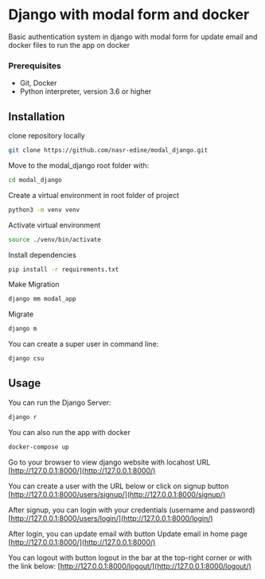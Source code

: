 # Django with modal form and docker

Basic authentication system in django with modal form for update email and docker files to run the app on docker

### Prerequisites

- Git, Docker
- Python interpreter, version 3.6 or higher

## Installation

clone repository locally

```bash
git clone https://github.com/nasr-edine/modal_django.git
```

Move to the modal_django root folder with:

```bash
cd modal_django
```

Create a virtual environment in root folder of project

```bash
python3 -m venv venv
```

Activate virtual environment

```bash
source ./venv/bin/activate
```

Install dependencies

```bash
pip install -r requirements.txt
```

Make Migration

```bash
django mm modal_app
```

Migrate

```bash
django m
```

You can create a super user in command line:

```bash
django csu
```

## Usage

You can run the Django Server:

```bash
django r
```

You can also run the app with docker

```bash
docker-compose up
```

Go to your browser to view django website with locahost URL
[http://127.0.0.1:8000/](http://127.0.0.1:8000/)

You can create a user with the URL below or click on signup button
[http://127.0.0.1:8000/users/signup/](http://127.0.0.1:8000/signup/)

After signup, you can login with your credentials (username and password)
[http://127.0.0.1:8000/users/login/](http://127.0.0.1:8000/login/)

After login, you can update email with button Update email in home page
[http://127.0.0.1:8000/](http://127.0.0.1:8000/)

You can logout with button logout in the bar at the top-right corner or with the link below:
[http://127.0.0.1:8000/logout/](http://127.0.0.1:8000/logout/)
